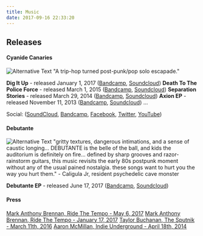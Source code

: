 ```yaml
---
title: Music
date: 2017-09-16 22:33:20
---
```


## Releases
#### Cyanide Canaries
![Alternative Text](/images/cyanidecanariesphoto.jpg "Callbacks")
"A trip-hop turned post-punk/pop solo escapade."

**Dig It Up** - released January 1, 2017 ([Bandcamp](https://cyanidecanaries.bandcamp.com/album/dig-it-up), [Soundcloud](https://soundcloud.com/cyanidecanaries/sets/dig-it-up-1))
**Death To The Police Force** - released March 1, 2015  ([Bandcamp](https://cyanidecanaries.bandcamp.com/album/death-to-the-police-force), [Soundcloud](https://soundcloud.com/cyanidecanaries/sets/death-to-the-police-force))
**Separation Stories** - released March 29, 2014 ([Bandcamp](https://cyanidecanaries.bandcamp.com/album/separation-stories), [Soundcloud](https://soundcloud.com/cyanidecanaries/sets/separation-stories-album))
**Axion EP** - released November 11, 2013 ([Bandcamp](https://cyanidecanaries.bandcamp.com/album/axion-ep), [Soundcloud](https://soundcloud.com/cyanidecanaries/sets/axion-ep-november-11th))
...

Social: ([SoundCloud](https://soundcloud.com/cyanidecanaries), [Bandcamp](https://cyanidecanaries.bandcamp.com/album/dig-it-up), [Facebook](https://www.facebook.com/cyanidecanaries/), [Twitter](https://twitter.com/CYANIDECANARIES), [YouTube](https://www.youtube.com/watch?v=l7MafnGXWDE&t=1011s))

#### Debutante
![Alternative Text](https://f4.bcbits.com/img/0009394230_100.png "Callbacks")
"gritty textures, dangerous intimations, and a sense of caustic longing... DEBUTANTE is the belle of the ball, and kids the auditorium is definitely on fire... defined by sharp grooves and razor-rainstorm guitars, this music revisits the early 80s postpunk moment without any of the usual pained nostalgia. these songs want to hurt you the way you hurt them." - Caligula Jr, resident psychedelic cave monster

**Debutante EP** - released June 17, 2017 ([Bandcamp](https://debutante-band.bandcamp.com/releases), [Soundcloud](https://soundcloud.com/cyanidecanaries/sets/debutante-debutante-ep))

#### Press
[Mark Anthony Brennan, Ride The Tempo - May 6, 2017](http://ridethetempo.com/2017/05/06/listen-debutante-domain-knowledge/)
[Mark Anthony Brennan, Ride The Tempo - January 17, 2017](http://ridethetempo.com/2017/01/17/listen-cyanide-canaries-head/)
[Taylor Buchanan, The Sputnik - March 11th, 2016](http://www.thesputnik.ca/whats-your-thing-11/)
[Aaron McMillan, Indie Underground -  April 18th, 2014](http://indieunderground.ca/indie-music/new-unsigned-music-cyanide-canaries-hometown-vigilanteens-indie-electro.html)

